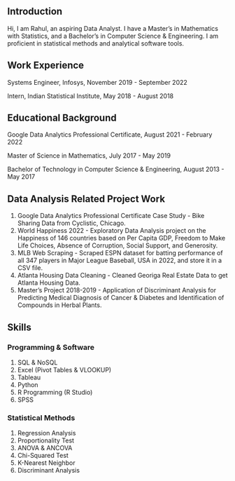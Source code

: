 ## Introduction

Hi, I am Rahul, an aspiring Data Analyst. I have a Master’s in Mathematics with Statistics, and a Bachelor’s in Computer Science & Engineering.  I am proficient in statistical methods and analytical software tools.

## Work Experience

Systems Engineer, Infosys, November 2019 - September 2022

Intern, Indian Statistical Institute, May 2018 - August 2018

## Educational Background

Google Data Analytics Professional Certificate, August 2021 - February 2022

Master of Science in Mathematics, July 2017 - May 2019

Bachelor of Technology in Computer Science & Engineering, August 2013 - May 2017

## Data Analysis Related Project Work

1. Google Data Analytics Professional Certificate Case Study - Bike Sharing Data from Cyclistic, Chicago.
2. World Happiness 2022 - Exploratory Data Analysis project on the Happiness of 146 countries based on Per Capita GDP, Freedom to Make Life Choices, Absence of Corruption, Social Support, and Generosity.
3. MLB Web Scraping - Scraped ESPN dataset for batting performance of all 347 players in Major League Baseball, USA in 2022, and store it in a CSV file.
4. Atlanta Housing Data Cleaning - Cleaned Georiga Real Estate Data to get Atlanta Housing Data.
5. Master’s Project 2018-2019 - Application of Discriminant Analysis for Predicting Medical Diagnosis of Cancer & Diabetes and Identification of Compounds in Herbal Plants.

## Skills

### Programming & Software

1. SQL & NoSQL
2. Excel (Pivot Tables & VLOOKUP)
3. Tableau
4. Python
5. R Programming (R Studio)
6. SPSS

### Statistical Methods

1. Regression Analysis
2. Proportionality Test
3. ANOVA & ANCOVA
4. Chi-Squared Test
5. K-Nearest Neighbor
6. Discriminant Analysis

<!---
rahulshankariyer/rahulshankariyer is a ✨ special ✨ repository because its `README.md` (this file) appears on your GitHub profile.
You can click the Preview link to take a look at your changes.
--->

